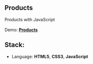## Products

Products with JavaScript<br>
<br>
Demo: **[Products](https://dejanv91.github.io/24-Dad-Jokes/index.html)**

## Stack:
* Language: **HTML5**, **CSS3**, **JavaScript**
